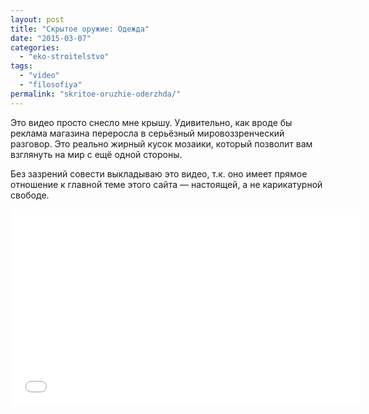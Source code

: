 ```yaml
---
layout: post
title: "Скрытое оружие: Одежда"
date: "2015-03-07"
categories: 
  - "eko-stroitelstvo"
tags: 
  - "video"
  - "filosofiya"
permalink: "skritoe-oruzhie-oderzhda/"
---
```


Это видео просто снесло мне крышу. Удивительно, как вроде бы реклама магазина переросла в серьёзный мировоззренческий разговор. Это реально жирный кусок мозаики, который позволит вам взглянуть на мир с ещё одной стороны.

Без зазрений совести выкладываю это видео, т.к. оно имеет прямое отношение к главной теме этого сайта — настоящей, а не карикатурной свободе.

<iframe src="//www.youtube.com/embed/GAoqFi1mTD0" width="560" height="315" frameborder="0" allowfullscreen="allowfullscreen"></iframe>
